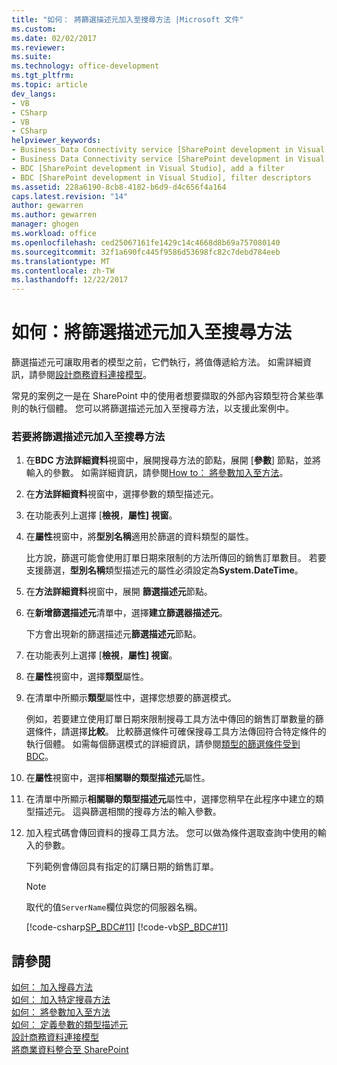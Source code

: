 ```yaml
---
title: "如何： 將篩選描述元加入至搜尋方法 |Microsoft 文件"
ms.custom: 
ms.date: 02/02/2017
ms.reviewer: 
ms.suite: 
ms.technology: office-development
ms.tgt_pltfrm: 
ms.topic: article
dev_langs:
- VB
- CSharp
- VB
- CSharp
helpviewer_keywords:
- Business Data Connectivity service [SharePoint development in Visual Studio], filter descriptors
- Business Data Connectivity service [SharePoint development in Visual Studio], add a filter
- BDC [SharePoint development in Visual Studio], add a filter
- BDC [SharePoint development in Visual Studio], filter descriptors
ms.assetid: 228a6190-8cb8-4182-b6d9-d4c656f4a164
caps.latest.revision: "14"
author: gewarren
ms.author: gewarren
manager: ghogen
ms.workload: office
ms.openlocfilehash: ced25067161fe1429c14c4668d8b69a757080140
ms.sourcegitcommit: 32f1a690fc445f9586d53698fc82c7debd784eeb
ms.translationtype: MT
ms.contentlocale: zh-TW
ms.lasthandoff: 12/22/2017
---
```

# <a name="how-to-add-a-filter-descriptor-to-a-finder-method"></a>如何：將篩選描述元加入至搜尋方法
  篩選描述元可讓取用者的模型之前，它們執行，將值傳遞給方法。 如需詳細資訊，請參閱[設計商務資料連接模型](../sharepoint/designing-a-business-data-connectivity-model.md)。  
  
 常見的案例之一是在 SharePoint 中的使用者想要擷取的外部內容類型符合某些準則的執行個體。 您可以將篩選描述元加入至搜尋方法，以支援此案例中。  
  
### <a name="to-add-a-filter-descriptor-to-a-finder-method"></a>若要將篩選描述元加入至搜尋方法  
  
1.  在**BDC 方法詳細資料**視窗中，展開搜尋方法的節點，展開 [**參數**] 節點，並將輸入的參數。 如需詳細資訊，請參閱[How to： 將參數加入至方法](../sharepoint/how-to-add-a-parameter-to-a-method.md)。  
  
2.  在**方法詳細資料**視窗中，選擇參數的類型描述元。  
  
3.  在功能表列上選擇 [**檢視**，**屬性] 視窗**。  
  
4.  在**屬性**視窗中，將**型別名稱**適用於篩選的資料類型的屬性。  
  
     比方說，篩選可能會使用訂單日期來限制的方法所傳回的銷售訂單數目。 若要支援篩選，**型別名稱**類型描述元的屬性必須設定為**System.DateTime**。  
  
5.  在**方法詳細資料**視窗中，展開 **篩選描述元**節點。  
  
6.  在**新增篩選描述元**清單中，選擇**建立篩選器描述元**。  
  
     下方會出現新的篩選描述元**篩選描述元**節點。  
  
7.  在功能表列上選擇 [**檢視**，**屬性] 視窗**。  
  
8.  在**屬性**視窗中，選擇**類型**屬性。  
  
9. 在清單中所顯示**類型**屬性中，選擇您想要的篩選模式。  
  
     例如，若要建立使用訂單日期來限制搜尋工具方法中傳回的銷售訂單數量的篩選條件，請選擇**比較**。 比較篩選條件可確保搜尋工具方法傳回符合特定條件的執行個體。 如需每個篩選模式的詳細資訊，請參閱[類型的篩選條件受到 BDC](http://go.microsoft.com/fwlink/?LinkId=169287)。  
  
10. 在**屬性**視窗中，選擇**相關聯的類型描述元**屬性。  
  
11. 在清單中所顯示**相關聯的類型描述元**屬性中，選擇您稍早在此程序中建立的類型描述元。 這與篩選相關的搜尋方法的輸入參數。  
  
12. 加入程式碼會傳回資料的搜尋工具方法。 您可以做為條件選取查詢中使用的輸入的參數。  
  
     下列範例會傳回具有指定的訂購日期的銷售訂單。  
  
    > [!NOTE]  
    >  取代的值`ServerName`欄位與您的伺服器名稱。  
  
     [!code-csharp[SP_BDC#11](../sharepoint/codesnippet/CSharp/SP_BDC/bdcmodel1/salesorderservice.cs#11)]
     [!code-vb[SP_BDC#11](../sharepoint/codesnippet/VisualBasic/sp_bdc/bdcmodel1/salesorderservice.vb#11)]  
  
## <a name="see-also"></a>請參閱  
 [如何： 加入搜尋方法](../sharepoint/how-to-add-a-finder-method.md)   
 [如何： 加入特定搜尋方法](../sharepoint/how-to-add-a-specific-finder-method.md)   
 [如何： 將參數加入至方法](../sharepoint/how-to-add-a-parameter-to-a-method.md)   
 [如何： 定義參數的類型描述元](../sharepoint/how-to-define-the-type-descriptor-of-a-parameter.md)   
 [設計商務資料連接模型](../sharepoint/designing-a-business-data-connectivity-model.md)   
 [將商業資料整合至 SharePoint](../sharepoint/integrating-business-data-into-sharepoint.md)  
  
  